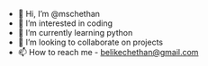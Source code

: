 - 👋 Hi, I’m @mschethan
- 👀 I’m interested in coding
- 🌱 I’m currently learning python
- 💞️ I’m looking to collaborate on projects
- 📫 How to reach me - belikechethan@gmail.com

<!---
mschethan/mschethan is a ✨ special ✨ repository because its `README.md` (this file) appears on your GitHub profile.
You can click the Preview link to take a look at your changes.
--->
